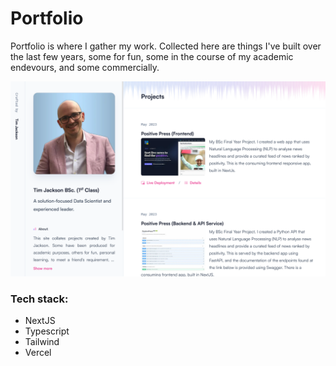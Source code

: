 # Portfolio

Portfolio is where I gather my work.
Collected here are things I've built over the last few years, some for fun, some in the course of my academic endevours, and some commercially.

![screenshot of the site](.//public/assets/screenshots/portfolio.png)

### Tech stack:

- NextJS
- Typescript
- Tailwind
- Vercel
